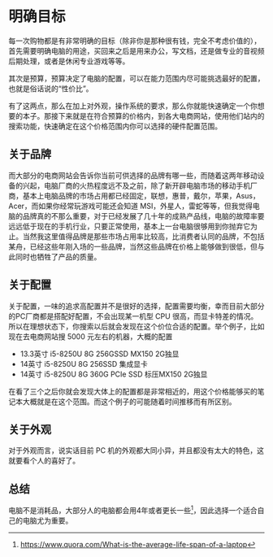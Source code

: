# 明确目标

每一次购物都是有非常明确的目标（除非你是那种很有钱，完全不考虑价值的），首先需要明确电脑的用途，买回来之后是用来办公，写文档，还是做专业的音视频后期处理，或者是休闲专业游戏等等。

其次是预算，预算决定了电脑的配置，可以在能力范围内尽可能挑选最好的配置，也就是俗话说的“性价比”。

有了这两点，那么在加上对外观，操作系统的要求，那么你就能快速确定一个你想要的本子。那接下来就是在符合预算的价格内，到各大电商网站，使用他们站内的搜索功能，快速确定在这个价格范围内你可以选择的硬件配置范围。

## 关于品牌

而大部分的电商网站会告诉你当前可供选择的品牌有哪一些，而随着这两年移动设备的兴起，电脑厂商的火热程度远不及之前，除了新开辟电脑市场的移动手机厂商，基本上电脑品牌的市场占用都已经固定，联想，惠普，戴尔，苹果，Asus，Acer，而如果你经常玩游戏可能还会知道 MSI，外星人，雷蛇等等，但我觉得电脑的品牌真的不那么重要，对于已经发展了几十年的成熟产品线，电脑的故障率要远远低于现在的手机行业，只要正常使用，基本上一台电脑很够用到你抛弃它为止。当然我这里值得品牌是那些市场占用率比较高，比消费者认同的品牌，不包括某舟，已经这些年刚入场的一些品牌，当然这些品牌在价格上能够做到很低，但与此同时也牺牲了产品的质量。

## 关于配置
关于配置，一味的追求高配置并不是很好的选择，配置需要均衡，幸而目前大部分的PC厂商都是搭配好配置，不会出现某一机型 CPU 很高，而显卡特差的情况。所以在理想状态下，你搜索以后就会发现在这个价位合适的配置。举个例子，比如现在去电商网站搜 5000 元左右的机器，大概的配置

- 13.3英寸 i5-8250U 8G 256GSSD MX150 2G独显
- 14英寸 i5-8250U 8G 256SSD 集成显卡
- 14英寸 i5-8250U 8G 360G PCIe SSD 标压MX150 2G独显

在看了三个之后你就会发现大体上的配置都是非常相近的，用这个价格能够买的笔记本大概就是在这个范围。而这个例子的可能随着时间推移而有所区别。

## 关于外观
对于外观而言，说实话目前 PC 机的外观都大同小异，并且都没有太大的特色，这就要看个人的喜好了。

## 总结
电脑不是消耗品，大部分人的电脑都会用4年或者更长一些[^1]，因此选择一个适合自己的电脑尤为重要。


[^1]: https://www.quora.com/What-is-the-average-life-span-of-a-laptop